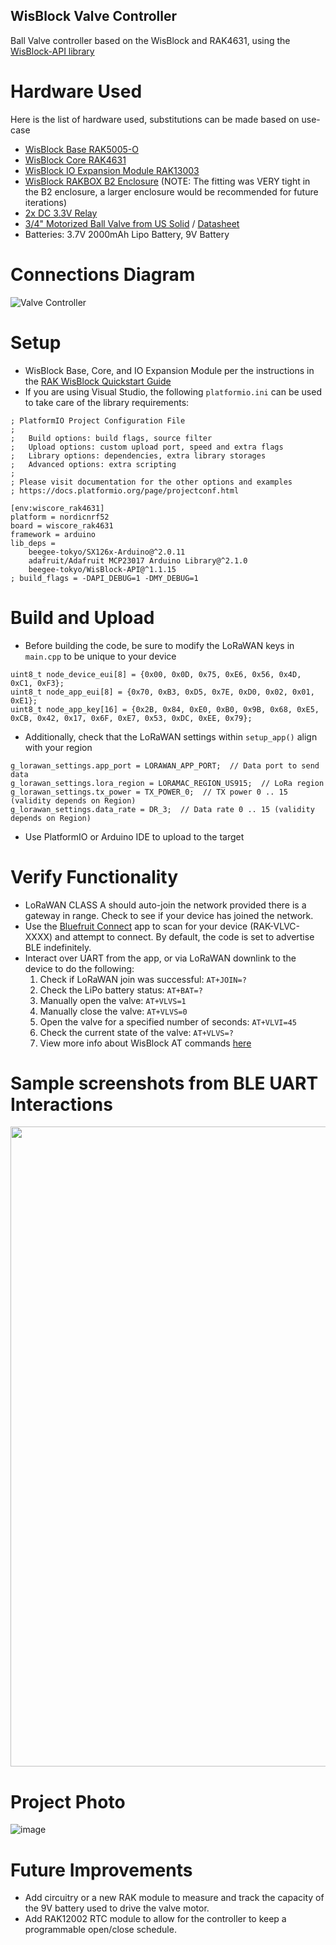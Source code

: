 ## WisBlock Valve Controller
Ball Valve controller based on the WisBlock and RAK4631, using the [WisBlock-API library](https://github.com/beegee-tokyo/WisBlock-API)

# Hardware Used
Here is the list of hardware used, substitutions can be made based on use-case
- [WisBlock Base RAK5005-O](https://docs.rakwireless.com/Product-Categories/WisBlock/RAK5005-O/Datasheet/)
- [WisBlock Core RAK4631](https://docs.rakwireless.com/Product-Categories/WisBlock/RAK4631/Datasheet/)
- [WisBlock IO Expansion Module RAK13003](https://docs.rakwireless.com/Product-Categories/WisBlock/RAK13003/Datasheet/)
- [WisBlock RAKBOX B2 Enclosure](https://docs.rakwireless.com/Product-Categories/Accessories/RAKBox-B2/Datasheet/) (NOTE: The fitting was VERY tight in the B2 enclosure, a larger enclosure would be recommended for future iterations)
- [2x DC 3.3V Relay](https://www.amazon.com/Channel-Optocoupler-Isolated-Control-Arduino/dp/B07XGZSYJV)
- [3/4" Motorized Ball Valve from US Solid](https://www.amazon.com/dp/B06XRJF4JG) / [Datasheet](https://m.media-amazon.com/images/I/81iA78dQJbL.pdf)
- Batteries: 3.7V 2000mAh Lipo Battery, 9V Battery

# Connections Diagram
![Valve Controller](https://user-images.githubusercontent.com/8965585/171214857-dc32ca38-134b-44fb-b66c-85cc1378d578.jpg)

# Setup
- WisBlock Base, Core, and IO Expansion Module per the instructions in the [RAK WisBlock Quickstart Guide](https://docs.rakwireless.com/Product-Categories/WisBlock/RAK4631/Quickstart/)
- If you are using Visual Studio, the following `platformio.ini` can be used to take care of the library requirements:
```
; PlatformIO Project Configuration File
;
;   Build options: build flags, source filter
;   Upload options: custom upload port, speed and extra flags
;   Library options: dependencies, extra library storages
;   Advanced options: extra scripting
;
; Please visit documentation for the other options and examples
; https://docs.platformio.org/page/projectconf.html

[env:wiscore_rak4631]
platform = nordicnrf52
board = wiscore_rak4631
framework = arduino
lib_deps = 
	beegee-tokyo/SX126x-Arduino@^2.0.11
	adafruit/Adafruit MCP23017 Arduino Library@^2.1.0
	beegee-tokyo/WisBlock-API@^1.1.15
; build_flags = -DAPI_DEBUG=1 -DMY_DEBUG=1
```

# Build and Upload
- Before building the code, be sure to modify the LoRaWAN keys in `main.cpp` to be unique to your device
```
uint8_t node_device_eui[8] = {0x00, 0x0D, 0x75, 0xE6, 0x56, 0x4D, 0xC1, 0xF3};
uint8_t node_app_eui[8] = {0x70, 0xB3, 0xD5, 0x7E, 0xD0, 0x02, 0x01, 0xE1};
uint8_t node_app_key[16] = {0x2B, 0x84, 0xE0, 0xB0, 0x9B, 0x68, 0xE5, 0xCB, 0x42, 0x17, 0x6F, 0xE7, 0x53, 0xDC, 0xEE, 0x79};
```
- Additionally, check that the LoRaWAN settings within `setup_app()` align with your region
```
g_lorawan_settings.app_port = LORAWAN_APP_PORT;  // Data port to send data
g_lorawan_settings.lora_region = LORAMAC_REGION_US915;  // LoRa region
g_lorawan_settings.tx_power = TX_POWER_0;  // TX power 0 .. 15 (validity depends on Region)
g_lorawan_settings.data_rate = DR_3;  // Data rate 0 .. 15 (validity depends on Region)
```
- Use PlatformIO or Arduino IDE to upload to the target

# Verify Functionality
- LoRaWAN CLASS A should auto-join the network provided there is a gateway in range. Check to see if your device has joined the network. 
- Use the [Bluefruit Connect](https://apps.apple.com/us/app/bluefruit-connect/id830125974) app to scan for your device (RAK-VLVC-XXXX) and attempt to connect. By default, the code is set to advertise BLE indefinitely.
- Interact over UART from the app, or via LoRaWAN downlink to the device to do the following:
  1. Check if LoRaWAN join was successful: `AT+JOIN=?`
  2. Check the LiPo battery status: `AT+BAT=?`
  3. Manually open the valve: `AT+VLVS=1`
  4. Manually close the valve: `AT+VLVS=0`
  5. Open the valve for a specified number of seconds: `AT+VLVI=45`
  6. Check the current state of the valve: `AT+VLVS=?`
  7. View more info about WisBlock AT commands [here](https://github.com/beegee-tokyo/WisBlock-API/blob/main/AT-Commands.md)

# Sample screenshots from BLE UART Interactions
<img src="https://user-images.githubusercontent.com/8965585/171219798-5b4922c7-e3e6-4572-bb4c-408c106a84ad.png" height=1024 width=512>

# Project Photo
![image](https://user-images.githubusercontent.com/8965585/171220811-22b14be2-dafe-4aa6-9f13-93ed6002d2fa.png)

# Future Improvements
- Add circuitry or a new RAK module to measure and track the capacity of the 9V battery used to drive the valve motor.
- Add RAK12002 RTC module to allow for the controller to keep a programmable open/close schedule.




 
 

